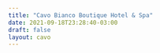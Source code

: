 ```yaml
---
title: "Cavo Bianco Boutique Hotel & Spa"
date: 2021-09-18T23:28:40-03:00
draft: false
layout: cavo
---
```

